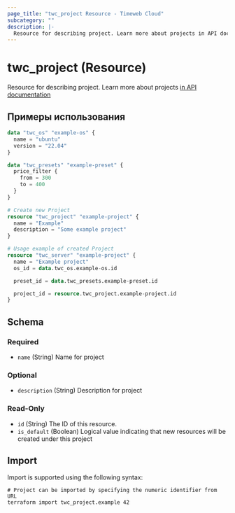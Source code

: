 ```yaml
---
page_title: "twc_project Resource - Timeweb Cloud"
subcategory: ""
description: |-
  Resource for describing project. Learn more about projects in API documentation https://timeweb.cloud/api-docs#tag/Proekty
---
```


# twc_project (Resource)

Resource for describing project. Learn more about projects [in API documentation](https://timeweb.cloud/api-docs#tag/Proekty)

## Примеры использования

```terraform
data "twc_os" "example-os" {
  name = "ubuntu"
  version = "22.04"
}

data "twc_presets" "example-preset" {
  price_filter {
    from = 300
    to = 400
  }
}

# Create new Project
resource "twc_project" "example-project" {
  name = "Example"
  description = "Some example project"
}

# Usage example of created Project
resource "twc_server" "example-project" {
  name = "Example project"
  os_id = data.twc_os.example-os.id

  preset_id = data.twc_presets.example-preset.id

  project_id = resource.twc_project.example-project.id
}
```
<!-- schema generated by tfplugindocs -->
## Schema

### Required

- `name` (String) Name for project

### Optional

- `description` (String) Description for project

### Read-Only

- `id` (String) The ID of this resource.
- `is_default` (Boolean) Logical value indicating that new resources will be created under this project

## Import

Import is supported using the following syntax:

```shell
# Project can be imported by specifying the numeric identifier from URL
terraform import twc_project.example 42
```
